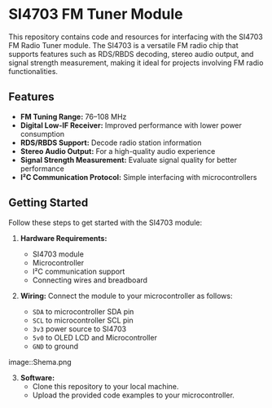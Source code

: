 # SI4703 FM Tuner Module

This repository contains code and resources for interfacing with the SI4703 FM Radio Tuner module. The SI4703 is a versatile FM radio chip that supports features such as RDS/RBDS decoding, stereo audio output, and signal strength measurement, making it ideal for projects involving FM radio functionalities.

## Features
- **FM Tuning Range:** 76–108 MHz
- **Digital Low-IF Receiver:** Improved performance with lower power consumption
- **RDS/RBDS Support:** Decode radio station information
- **Stereo Audio Output:** For a high-quality audio experience
- **Signal Strength Measurement:** Evaluate signal quality for better performance
- **I²C Communication Protocol:** Simple interfacing with microcontrollers

## Getting Started
Follow these steps to get started with the SI4703 module:

1. **Hardware Requirements:**
   - SI4703 module
   - Microcontroller 
   - I²C communication support
   - Connecting wires and breadboard

2. **Wiring:**
   Connect the module to your microcontroller as follows:
   - `SDA` to microcontroller SDA pin
   - `SCL` to microcontroller SCL pin
   - `3v3` power source to SI4703
   - `5v0` to OLED LCD and Microcontroller
   - `GND` to ground

image::Shema.png

3. **Software:**
   - Clone this repository to your local machine.
   - Upload the provided code examples to your microcontroller.

